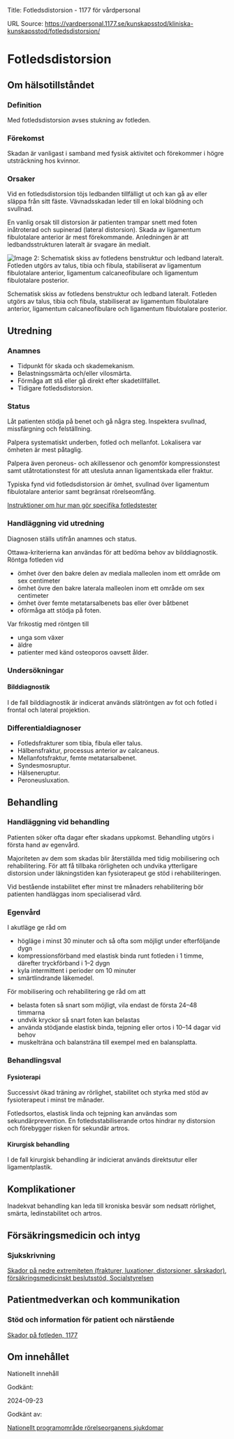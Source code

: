 Title: Fotledsdistorsion - 1177 för vårdpersonal

URL Source: https://vardpersonal.1177.se/kunskapsstod/kliniska-kunskapsstod/fotledsdistorsion/

Fotledsdistorsion
=================

Om hälsotillståndet
-------------------

### Definition

Med fotledsdistorsion avses stukning av fotleden.

### Förekomst

Skadan är vanligast i samband med fysisk aktivitet och förekommer i högre utsträckning hos kvinnor.

### Orsaker

Vid en fotledsdistorsion töjs ledbanden tillfälligt ut och kan gå av eller släppa från sitt fäste. Vävnadsskadan leder till en lokal blödning och svullnad.

En vanlig orsak till distorsion är patienten trampar snett med foten inåtroterad och supinerad (lateral distorsion). Skada av ligamentum fibulotalare anterior är mest förekommande. Anledningen är att ledbandsstrukturen lateralt är svagare än medialt.

![Image 2: Schematisk skiss av fotledens benstruktur och ledband lateralt. Fotleden utgörs av talus, tibia och fibula, stabiliserat av ligamentum fibulotalare anterior, ligamentum calcaneofibulare och ligamentum fibulotalare posterior.](https://vardpersonal.1177.se/contentassets/2db340b64a7942049457382682d14e9c/fotledsdistorsion.jpg?saved=2024-03-25+02:06&preset=low-res)

Schematisk skiss av fotledens benstruktur och ledband lateralt. Fotleden utgörs av talus, tibia och fibula, stabiliserat av ligamentum fibulotalare anterior, ligamentum calcaneofibulare och ligamentum fibulotalare posterior.

Utredning
---------

### Anamnes

*   Tidpunkt för skada och skademekanism.
*   Belastningssmärta och/eller vilosmärta.
*   Förmåga att stå eller gå direkt efter skadetillfället.
*   Tidigare fotledsdistorsion.

### Status

Låt patienten stödja på benet och gå några steg. Inspektera svullnad, missfärgning och felställning.

Palpera systematiskt underben, fotled och mellanfot. Lokalisera var ömheten är mest påtaglig.

Palpera även peroneus- och akillessenor och genomför kompressionstest samt utåtrotationstest för att utesluta annan ligamentskada eller fraktur.

Typiska fynd vid fotledsdistorsion är ömhet, svullnad över ligamentum fibulotalare anterior samt begränsat rörelseomfång.

[Instruktioner om hur man gör specifika fotledstester](https://vardpersonal.1177.se/globalassets/nkk/nationell/media/dokument/kunskapsstod/bilagor-kliniska-kunskapsstod/undersokning-fotled---specifika-tester.pdf)

### Handläggning vid utredning

Diagnosen ställs utifrån anamnes och status.

Ottawa-kriterierna kan användas för att bedöma behov av bilddiagnostik. Röntga fotleden vid

*   ömhet över den bakre delen av mediala malleolen inom ett område om sex centimeter
*   ömhet övre den bakre laterala malleolen inom ett område om sex centimeter
*   ömhet över femte metatarsalbenets bas eller över båtbenet
*   oförmåga att stödja på foten.

Var frikostig med röntgen till

*   unga som växer
*   äldre
*   patienter med känd osteoporos oavsett ålder.

### Undersökningar

#### Bilddiagnostik

I de fall bilddiagnostik är indicerat används slätröntgen av fot och fotled i frontal och lateral projektion.

### Differentialdiagnoser

*   Fotledsfrakturer som tibia, fibula eller talus.
*   Hälbensfraktur, processus anterior av calcaneus.
*   Mellanfotsfraktur, femte metatarsalbenet.
*   Syndesmosruptur.
*   Hälseneruptur.
*   Peroneusluxation.

Behandling
----------

### Handläggning vid behandling

Patienten söker ofta dagar efter skadans uppkomst. Behandling utgörs i första hand av egenvård.

Majoriteten av dem som skadas blir återställda med tidig mobilisering och rehabilitering. För att få tillbaka rörligheten och undvika ytterligare distorsion under läkningstiden kan fysioterapeut ge stöd i rehabiliteringen.

Vid bestående instabilitet efter minst tre månaders rehabilitering bör patienten handläggas inom specialiserad vård.

### Egenvård

I akutläge ge råd om

*   högläge i minst 30 minuter och så ofta som möjligt under efterföljande dygn
*   kompressionsförband med elastisk binda runt fotleden i 1 timme, därefter tryckförband i 1–2 dygn
*   kyla intermittent i perioder om 10 minuter
*   smärtlindrande läkemedel.

För mobilisering och rehabilitering ge råd om att

*   belasta foten så snart som möjligt, vila endast de första 24–48 timmarna 
*   undvik kryckor så snart foten kan belastas
*   använda stödjande elastisk binda, tejpning eller ortos i 10–14 dagar vid behov
*   muskelträna och balansträna till exempel med en balansplatta.

### Behandlingsval

#### Fysioterapi

Successivt ökad träning av rörlighet, stabilitet och styrka med stöd av fysioterapeut i minst tre månader.

Fotledsortos, elastisk linda och tejpning kan användas som sekundärprevention. En fotledsstabiliserande ortos hindrar ny distorsion och förebygger risken för sekundär artros.

#### Kirurgisk behandling

I de fall kirurgisk behandling är indicierat används direktsutur eller ligamentplastik.

Komplikationer
--------------

Inadekvat behandling kan leda till kroniska besvär som nedsatt rörlighet, smärta, ledinstabilitet och artros.

Försäkringsmedicin och intyg
----------------------------

### Sjukskrivning

[Skador på nedre extremiteten (frakturer, luxationer, distorsioner, sårskador), försäkringsmedicinskt beslutsstöd, Socialstyrelsen](https://forsakringsmedicin.socialstyrelsen.se/beslutsstod-for-diagnoser/diagnoser/skador-och-olycksfall/skador-pa-nedre-extremiteten-frakturer-luxationer-distorsioner-sarskador/)

Patientmedverkan och kommunikation
----------------------------------

### Stöd och information för patient och närstående

[Skador på fotleden, 1177](https://www.1177.se/olyckor--skador/skador-pa-hander-och-fotter/skador-pa-fotleden/)

Om innehållet
-------------

Nationellt innehåll

Godkänt:

2024-09-23

Godkänt av:

[Nationellt programområde rörelseorganens sjukdomar](https://kunskapsstyrningvard.se/kunskapsstyrningvard/programomradenochsamverkansgrupper/nationellaprogramomraden/npororelseorganenssjukdomar.56460.html)
